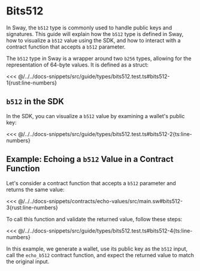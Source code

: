 # Bits512

In Sway, the `b512` type is commonly used to handle public keys and signatures. This guide will explain how the `b512` type is defined in Sway, how to visualize a `b512` value using the SDK, and how to interact with a contract function that accepts a `b512` parameter.

The `b512` type in Sway is a wrapper around two `b256` types, allowing for the representation of 64-byte values. It is defined as a struct:

<<< @/../../docs-snippets/src/guide/types/bits512.test.ts#bits512-1{rust:line-numbers}

## `b512` in the SDK

In the SDK, you can visualize a `b512` value by examining a wallet's public key:

<<< @/../../docs-snippets/src/guide/types/bits512.test.ts#bits512-2{ts:line-numbers}

## Example: Echoing a `b512` Value in a Contract Function

Let's consider a contract function that accepts a `b512` parameter and returns the same value:

<<< @/../../docs-snippets/contracts/echo-values/src/main.sw#bits512-3{rust:line-numbers}

To call this function and validate the returned value, follow these steps:

<<< @/../../docs-snippets/src/guide/types/bits512.test.ts#bits512-4{ts:line-numbers}

In this example, we generate a wallet, use its public key as the `b512` input, call the `echo_b512` contract function, and expect the returned value to match the original input.

